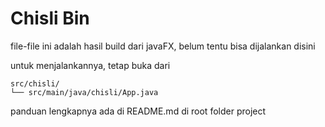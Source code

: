 # Chisli Bin

file-file ini adalah hasil build dari javaFX,
belum tentu bisa dijalankan disini

untuk menjalankannya, tetap buka dari

```
src/chisli/
└── src/main/java/chisli/App.java
```

panduan lengkapnya ada di README.md di root folder project
